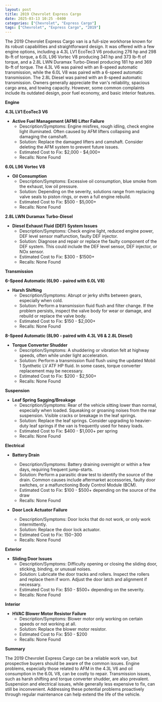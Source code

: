 ```yaml
---
layout: post
title: 2019 Chevrolet Express Cargo
date: 2025-03-13 10:25 -0400
categories: ["Chevrolet", "Express Cargo"]
tags: ["Chevrolet", "Express Cargo", "2019"]
---
```

The 2019 Chevrolet Express Cargo van is a full-size workhorse known for its robust capabilities and straightforward design. It was offered with a few engine options, including a 4.3L LV1 EcoTec3 V6 producing 276 hp and 298 lb-ft of torque, a 6.0L L96 Vortec V8 producing 341 hp and 373 lb-ft of torque, and a 2.8L LWN Duramax Turbo-Diesel producing 181 hp and 369 lb-ft of torque. The 4.3L V6 was paired with an 8-speed automatic transmission, while the 6.0L V8 was paired with a 6-speed automatic transmission. The 2.8L Diesel was paired with an 8-speed automatic transmission. Owners generally appreciate the van's reliability, spacious cargo area, and towing capacity. However, some common complaints include its outdated design, poor fuel economy, and basic interior features.

**Engine**

**4.3L LV1 EcoTec3 V6**

*   **Active Fuel Management (AFM) Lifter Failure**
    *   Description/Symptoms: Engine misfires, rough idling, check engine light illuminated. Often caused by AFM lifters collapsing and damaging the camshaft.
    *   Solution: Replace the damaged lifters and camshaft. Consider deleting the AFM system to prevent future issues.
    *   Estimated Cost to Fix: $2,000 - $4,000+
    *   Recalls: None Found

**6.0L L96 Vortec V8**

*   **Oil Consumption**
    *   Description/Symptoms: Excessive oil consumption, blue smoke from the exhaust, low oil pressure.
    *   Solution: Depending on the severity, solutions range from replacing valve seals to piston rings, or even a full engine rebuild.
    *   Estimated Cost to Fix: $500 - $5,000+
    *   Recalls: None Found

**2.8L LWN Duramax Turbo-Diesel**

* **Diesel Exhaust Fluid (DEF) System Issues**
    * Description/Symptoms: Check engine light, reduced engine power, DEF level sensor malfunction, faulty DEF injector.
    * Solution: Diagnose and repair or replace the faulty component of the DEF system. This could include the DEF level sensor, DEF injector, or NOx sensor.
    * Estimated Cost to Fix: $300 - $1500+
    * Recalls: None Found

**Transmission**

**6-Speed Automatic (6L90 - paired with 6.0L V8)**

*   **Harsh Shifting**
    *   Description/Symptoms: Abrupt or jerky shifts between gears, especially when cold.
    *   Solution: Perform a transmission fluid flush and filter change. If the problem persists, inspect the valve body for wear or damage, and rebuild or replace the valve body.
    *   Estimated Cost to Fix: $150 - $2,000+
    *   Recalls: None Found

**8-Speed Automatic (8L90 - paired with 4.3L V6 & 2.8L Diesel)**

*   **Torque Converter Shudder**
    *   Description/Symptoms: A shuddering or vibration felt at highway speeds, often while under light acceleration.
    *   Solution: Perform a transmission fluid flush using the updated Mobil 1 Synthetic LV ATF HP fluid. In some cases, torque converter replacement may be necessary.
    *   Estimated Cost to Fix: $200 - $2,500+
    *   Recalls: None Found

**Suspension**

*   **Leaf Spring Sagging/Breakage**
    *   Description/Symptoms: Rear of the vehicle sitting lower than normal, especially when loaded. Squeaking or groaning noises from the rear suspension. Visible cracks or breakage in the leaf springs.
    *   Solution: Replace the leaf springs. Consider upgrading to heavier-duty leaf springs if the van is frequently used for heavy loads.
    *   Estimated Cost to Fix: $400 - $1,000+ per spring
    *   Recalls: None Found

**Electrical**

*   **Battery Drain**
    *   Description/Symptoms: Battery draining overnight or within a few days, requiring frequent jump-starts.
    *   Solution: Perform a parasitic draw test to identify the source of the drain. Common causes include aftermarket accessories, faulty door switches, or a malfunctioning Body Control Module (BCM).
    *   Estimated Cost to Fix: $100 - $500+ depending on the source of the draw
    *   Recalls: None Found

* **Door Lock Actuator Failure**
    * Description/Symptoms: Door locks that do not work, or only work intermittently.
    * Solution: Replace the door lock actuator.
    * Estimated Cost to Fix: $150-$300
    * Recalls: None Found

**Exterior**

*   **Sliding Door Issues**
    *   Description/Symptoms: Difficulty opening or closing the sliding door, sticking, binding, or unusual noises.
    *   Solution: Lubricate the door tracks and rollers. Inspect the rollers and replace them if worn. Adjust the door latch and alignment if necessary.
    *   Estimated Cost to Fix: $50 - $500+ depending on the severity.
    *   Recalls: None Found

**Interior**

*   **HVAC Blower Motor Resistor Failure**
    *   Description/Symptoms: Blower motor only working on certain speeds or not working at all.
    *   Solution: Replace the blower motor resistor.
    *   Estimated Cost to Fix: $50 - $200
    *   Recalls: None Found

**Summary**

The 2019 Chevrolet Express Cargo can be a reliable work van, but prospective buyers should be aware of the common issues. Engine problems, especially those related to AFM in the 4.3L V6 and oil consumption in the 6.0L V8, can be costly to repair. Transmission issues, such as harsh shifting and torque converter shudder, are also prevalent. Suspension and electrical issues, while generally less expensive to fix, can still be inconvenient. Addressing these potential problems proactively through regular maintenance can help extend the life of the vehicle.

